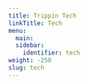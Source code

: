 ```yaml
---
title: Trippin Tech
linkTitle: Tech
menu:
  main:
  sidebar:
    identifier: tech
weight: -250
slug: tech
---
```

